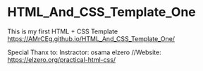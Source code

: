 # HTML_And_CSS_Template_One
This is my first HTML + CSS Template
https://AMrCEg.github.io/HTML_And_CSS_Template_One/

Special Thanx to:
Instractor: osama elzero
//Website: https://elzero.org/practical-html-css/
